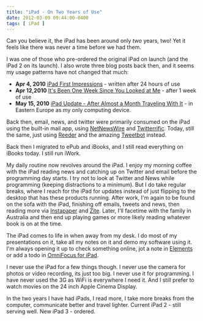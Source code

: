 ```yaml
---
title: "iPad - On Two Years of Use"
date: 2012-03-09 09:44:00-0400
tags: [ iPad ]
---
```


Can you believe it, the iPad has been around only *two* years, two! Yet it feels like there was never a time before we had them.

I was one of those who pre-ordered the original iPad on launch (and the iPad 2 on its launch). I also wrote three blog posts back then, and it seems my usage patterns have not changed that much:

* **Apr 4, 2010** [iPad First Impressions](http://www.noverse.com/blog/2010/04/ipad-first-impressions/) - written after 24 hours of use
* **Apr 12,2010** [It's Been One Week Since You Looked at Me](http://www.noverse.com/blog/2010/04/its-been-one-week-since-you-looked-at-me/) - after 1 week of use
* **May 15, 2010** [iPad Update - After Almost a Month Traveling With It](http://www.noverse.com/blog/2010/05/ipad-update-after-almost-a-month-traveling-with-it/) - in Eastern Europe as my only computing device.

Back then, email, news, and twitter were primarily consumed on the iPad using the built-in mail app, using [NetNewsWire](http://itunes.apple.com/us/app/netnewswire-for-ipad/id363704172?mt=8) and [Twitterrific](http://itunes.apple.com/us/app/twitterrific-for-ipad/id359914600?mt=8). Today, still the same, just using [Reeder](http://itunes.apple.com/us/app/reeder-for-ipad/id375661689?mt=8) and the amazing [Tweetbot](http://itunes.apple.com/us/app/tweetbot-twitter-client-personality/id498801050?mt=8) instead.

Back then I migrated to ePub and iBooks, and I still read everything on iBooks today. I still run iWork.

My daily routine now revolves around the iPad. I enjoy my morning coffee with the iPad reading news and catching up on Twitter and email before the programming day starts. I try not to look at Twitter and News while programming (keeping distractions to a minimum). But I do take regular breaks, where I reach for the iPad for updates instead of just flipping to the desktop that has these products running. After work, I'm again to be found on the sofa with the iPad, finishing off emails, tweets and news, then reading more via [Instapaper](http://itunes.apple.com/us/app/instapaper/id288545208?mt=8) and [Zite](http://itunes.apple.com/us/app/zite-personalized-magazine/id419752338?mt=8). Later, I'll facetime with the family in Australia and then end up playing games or more likely reading whatever book is on at the time.

The iPad comes to life in when away from my desk. I do most of my presentations on it, take all my notes on it and demo my software using it. I'm always opening it up to check something online, jot a note in [Elements](http://itunes.apple.com/us/app/elements-dropbox-and-markdown/id382752422?mt=8&ign-mpt=uo%3D4) or add a todo in [OmniFocus for iPad](http://itunes.apple.com/us/app/omnifocus-for-ipad/id383804552?mt=8).

I never use the iPad for a few things though. I never use the camera for photos or video recording, its just too big. I never use it for programming. I have never used the 3G as WiFi is everywhere I need it. And I still prefer to watch movies on the 24 inch Apple Cinema Display.

In the two years I have had iPads, I read more, I take more breaks from the computer, communicate better and travel lighter. Current iPad 2 - still serving well. New iPad 3 - ordered.
